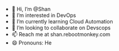 - 👋 Hi, I’m @Shan 
- 👀 I’m interested in DevOps 
- 🌱 I’m currently learning Cloud Automation
- 💞️ I’m looking to collaborate on Devscops
- 📫 Reach me at shan.rebootmonkey.com
- 😄 Pronouns: He

<!---
ShanRebootmonkey/ShanRebootmonkey is a ✨ special ✨ repository because its `README.md` (this file) appears on your GitHub profile.
You can click the Preview link to take a look at your changes.
--->
